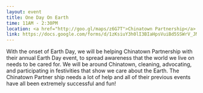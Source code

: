 ```yaml
---
layout: event
title: One Day On Earth
time: 11AM - 2:30PM
location: <a href="http://goo.gl/maps/z6G7T">Chinatown Partnership</a>
link: https://docs.google.com/forms/d/1zKsiuY3h0lI3BIaHpsVuiBd5SSWrV_JMapjT8mwFA0E/viewform
---
```

With the onset of Earth Day, we will be helping Chinatown Partnership with their annual Earth Day event, to spread awareness that the world we live on needs to be cared for. We will be around Chinatown, cleaning, advocating, and participating in festivities that show we care about the Earth. The Chinatown Partner ship needs a lot of help and all of their previous events have all been extremely successful and fun!
